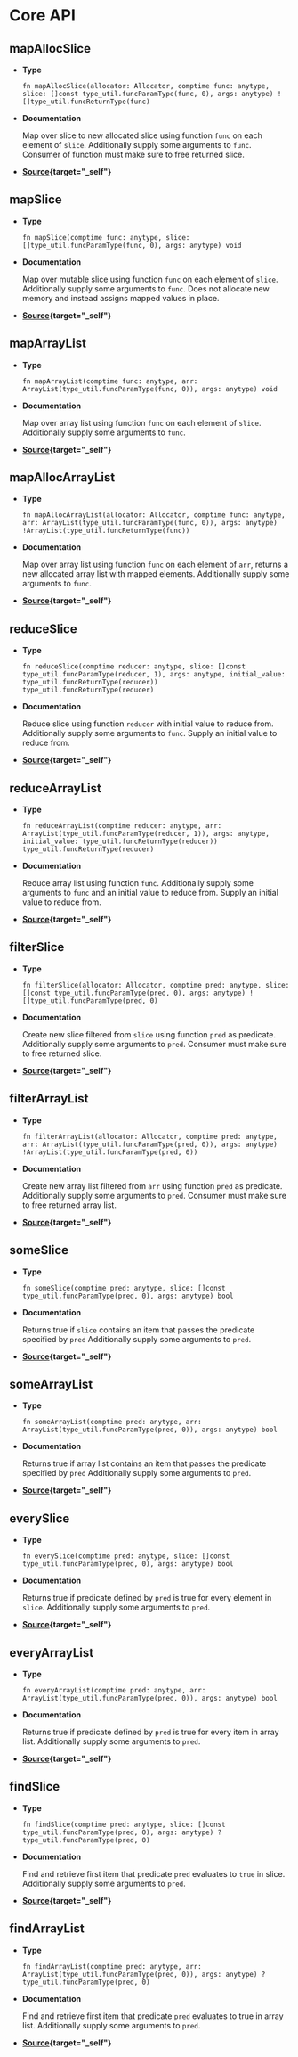 # Core API

## mapAllocSlice

- **Type**

  ```zig
  fn mapAllocSlice(allocator: Allocator, comptime func: anytype, slice: []const type_util.funcParamType(func, 0), args: anytype) ![]type_util.funcReturnType(func)
  ```

- **Documentation**

  Map over slice to new allocated slice using function `func` on each element of `slice`. Additionally supply some arguments to `func`. Consumer of function must make sure to free returned slice.

- **[Source](https://github.com/ali-shahwali/zig-functools/blob/main/src/core/map.zig){target="_self"}**

## mapSlice

- **Type**

  ```zig
  fn mapSlice(comptime func: anytype, slice: []type_util.funcParamType(func, 0), args: anytype) void
  ```

- **Documentation**

  Map over mutable slice using function `func` on each element of `slice`. Additionally supply some arguments to `func`. Does not allocate new memory and instead assigns mapped values in place.

- **[Source](https://github.com/ali-shahwali/zig-functools/blob/main/src/core/map.zig){target="_self"}**

## mapArrayList

- **Type**

  ```zig
  fn mapArrayList(comptime func: anytype, arr: ArrayList(type_util.funcParamType(func, 0)), args: anytype) void
  ```

- **Documentation**

  Map over array list using function `func` on each element of `slice`. Additionally supply some arguments to `func`.

- **[Source](https://github.com/ali-shahwali/zig-functools/blob/main/src/core/map.zig){target="_self"}**

## mapAllocArrayList

- **Type**

  ```zig
  fn mapAllocArrayList(allocator: Allocator, comptime func: anytype, arr: ArrayList(type_util.funcParamType(func, 0)), args: anytype) !ArrayList(type_util.funcReturnType(func))
  ```

- **Documentation**

  Map over array list using function `func` on each element of `arr`, returns a new allocated array list with mapped elements. Additionally supply some arguments to `func`.

- **[Source](https://github.com/ali-shahwali/zig-functools/blob/main/src/core/map.zig){target="_self"}**

## reduceSlice

- **Type**

  ```zig
  fn reduceSlice(comptime reducer: anytype, slice: []const type_util.funcParamType(reducer, 1), args: anytype, initial_value: type_util.funcReturnType(reducer)) type_util.funcReturnType(reducer)
  ```

- **Documentation**

  Reduce slice using function `reducer` with initial value to reduce from. Additionally supply some arguments to `func`. Supply an initial value to reduce from.

- **[Source](https://github.com/ali-shahwali/zig-functools/blob/main/src/core/reduce.zig){target="_self"}**

## reduceArrayList

- **Type**

  ```zig
  fn reduceArrayList(comptime reducer: anytype, arr: ArrayList(type_util.funcParamType(reducer, 1)), args: anytype, initial_value: type_util.funcReturnType(reducer)) type_util.funcReturnType(reducer)
  ```

- **Documentation**

  Reduce array list using function `func`. Additionally supply some arguments to `func` and an initial value to reduce from. Supply an initial value to reduce from.

- **[Source](https://github.com/ali-shahwali/zig-functools/blob/main/src/core/reduce.zig){target="_self"}**

## filterSlice

- **Type**

  ```zig
  fn filterSlice(allocator: Allocator, comptime pred: anytype, slice: []const type_util.funcParamType(pred, 0), args: anytype) ![]type_util.funcParamType(pred, 0)
  ```

- **Documentation**

  Create new slice filtered from `slice` using function `pred` as predicate. Additionally supply some arguments to `pred`. Consumer must make sure to free returned slice.

- **[Source](https://github.com/ali-shahwali/zig-functools/blob/main/src/core/filter.zig){target="_self"}**

## filterArrayList

- **Type**

  ```zig
  fn filterArrayList(allocator: Allocator, comptime pred: anytype, arr: ArrayList(type_util.funcParamType(pred, 0)), args: anytype) !ArrayList(type_util.funcParamType(pred, 0))
  ```

- **Documentation**

  Create new array list filtered from `arr` using function `pred` as predicate. Additionally supply some arguments to `pred`. Consumer must make sure to free returned array list.

- **[Source](https://github.com/ali-shahwali/zig-functools/blob/main/src/core/filter.zig){target="_self"}**

## someSlice

- **Type**

  ```zig
  fn someSlice(comptime pred: anytype, slice: []const type_util.funcParamType(pred, 0), args: anytype) bool
  ```

- **Documentation**

  Returns true if `slice` contains an item that passes the predicate specified by `pred` Additionally supply some arguments to `pred`.

- **[Source](https://github.com/ali-shahwali/zig-functools/blob/main/src/core/some.zig){target="_self"}**

## someArrayList

- **Type**

  ```zig
  fn someArrayList(comptime pred: anytype, arr: ArrayList(type_util.funcParamType(pred, 0)), args: anytype) bool
  ```

- **Documentation**

  Returns true if array list contains an item that passes the predicate specified by `pred` Additionally supply some arguments to `pred`.

- **[Source](https://github.com/ali-shahwali/zig-functools/blob/main/src/core/some.zig){target="_self"}**

## everySlice

- **Type**

  ```zig
  fn everySlice(comptime pred: anytype, slice: []const type_util.funcParamType(pred, 0), args: anytype) bool
  ```

- **Documentation**

  Returns true if predicate defined by `pred` is true for every element in `slice`. Additionally supply some arguments to `pred`.

- **[Source](https://github.com/ali-shahwali/zig-functools/blob/main/src/core/every.zig){target="_self"}**

## everyArrayList

- **Type**

  ```zig
  fn everyArrayList(comptime pred: anytype, arr: ArrayList(type_util.funcParamType(pred, 0)), args: anytype) bool
  ```

- **Documentation**

  Returns true if predicate defined by `pred` is true for every item in array list. Additionally supply some arguments to `pred`.

- **[Source](https://github.com/ali-shahwali/zig-functools/blob/main/src/core/every.zig){target="_self"}**

## findSlice

- **Type**

  ```zig
  fn findSlice(comptime pred: anytype, slice: []const type_util.funcParamType(pred, 0), args: anytype) ?type_util.funcParamType(pred, 0)
  ```

- **Documentation**

  Find and retrieve first item that predicate `pred` evaluates to `true` in slice. Additionally supply some arguments to `pred`.

- **[Source](https://github.com/ali-shahwali/zig-functools/blob/main/src/core/find.zig){target="_self"}**

## findArrayList

- **Type**

  ```zig
  fn findArrayList(comptime pred: anytype, arr: ArrayList(type_util.funcParamType(pred, 0)), args: anytype) ?type_util.funcParamType(pred, 0)
  ```

- **Documentation**

  Find and retrieve first item that predicate `pred` evaluates to true in array list. Additionally supply some arguments to `pred`.

- **[Source](https://github.com/ali-shahwali/zig-functools/blob/main/src/core/find.zig){target="_self"}**
